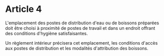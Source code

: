 # Article 4

L'emplacement des postes de distribution d'eau ou de boissons préparées doit être choisi à proximité de postes de travail et dans un endroit offrant des conditions d'hygiène satisfaisantes.

Un règlement intérieur précisera cet emplacement, les conditions d'accès aux postes de distribution et les modalités d'attribution des boissons.
